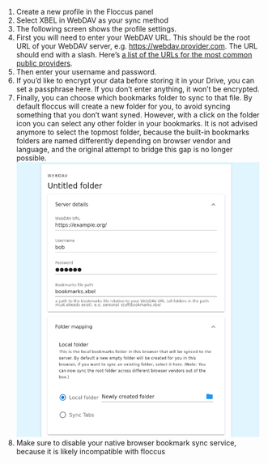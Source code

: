 1. Create a new profile in the Floccus panel
2. Select XBEL in WebDAV as your sync method
3. The following screen shows the profile settings.
4. First you will need to enter your WebDAV URL. This should be the root URL of your WebDAV server, e.g. https://webdav.provider.com. The URL should end with a slash. Here’s [a list of the URLs for the most common public providers](https://community.cryptomator.org/t/webdav-urls-of-common-cloud-storage-services/75).
5. Then enter your username and password.
6. If you’d like to encrypt your data before storing it in your Drive, you can set a passphrase here. If you don’t enter anything, it won’t be encrypted.
7. Finally, you can choose which bookmarks folder to sync to that file. By default floccus will create a new folder for you, to avoid syncing something that you don’t want syned. However, with a click on the folder icon you can select any other folder in your bookmarks. It is not advised anymore to select the topmost folder, because the built-in bookmarks folders are named differently depending on browser vendor and language, and the original attempt to bridge this gap is no longer possible.
   <img src="../screen_webdav_settings.png" />
8. Make sure to disable your native browser bookmark sync service, because it is likely incompatible with floccus

